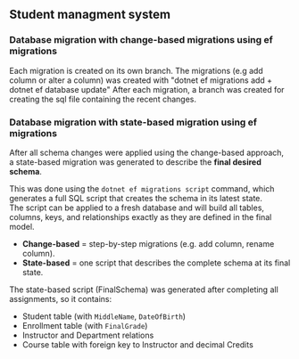 ## Student managment system
### Database migration with change-based migrations using ef migrations

Each migration is created on its own branch. 
The migrations (e.g add column or alter a column) was created with "dotnet ef migrations add + dotnet ef database update"
After each migration, a branch was created for creating the sql file containing the recent changes. 

### Database migration with state-based migration using ef migrations

After all schema changes were applied using the change-based approach,  
a state-based migration was generated to describe the **final desired schema**.

This was done using the `dotnet ef migrations script` command, which generates a full SQL script that creates the schema in its latest state.  
The script can be applied to a fresh database and will build all tables, columns, keys, and relationships exactly as they are defined in the final model.

- **Change-based** = step-by-step migrations (e.g. add column, rename column).  
- **State-based** = one script that describes the complete schema at its final state.  

The state-based script (FinalSchema) was generated after completing all assignments, so it contains:
- Student table (with `MiddleName`, `DateOfBirth`)  
- Enrollment table (with `FinalGrade`)  
- Instructor and Department relations  
- Course table with foreign key to Instructor and decimal Credits  
